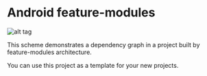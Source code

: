 # Android feature-modules

![alt tag](https://i.imgur.com/tjw7dcW.png)

This scheme demonstrates a dependency graph in a project built by feature-modules architecture.

You can use this project as a template for your new projects.

